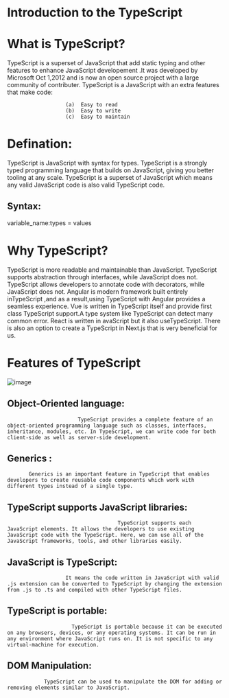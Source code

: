  # Introduction to the TypeScript
# What is TypeScript?
TypeScript is a superset of JavaScript that add static typing and other features to enhance JavaScript developement .It was developed by Microsoft Oct 1,2012 and is now an open source project with a large community of contributer.
TypeScript is a JavaScript with an extra features that make code:

                       (a)  Easy to read   
                       (b)  Easy to write
                       (c)  Easy to maintain   


# Defination:
TypeScript is JavaScript with syntax for types. TypeScript is a strongly typed programming language that builds on JavaScript, giving you better tooling at any scale.
TypeScript is a superset of JavaScript which means any valid JavaScript code is also valid TypeScript code.
## Syntax:
 variable_name:types = values
#  Why TypeScript?
TypeScript is more readable and maintainable than JavaScript. TypeScript supports abstraction through interfaces, while JavaScript does not. TypeScript allows developers to annotate code with decorators, while JavaScript does not.
Angular is modern framework built entirely inTypeScript ,and as a result,using TypeScript with Angular provides a seamless experience.
Vue is written in TypeScript itself and provide first class TypeScript support.A type system like TypeScript can detect many common error.
React is written in avaScript but it also useTypeScript.
There is also an option to create a TypeScript in Next.js that is very beneficial for us.
# Features of TypeScript

![image](https://github.com/ZubaidaKhan/TypeScript/assets/141108671/d341f02a-7c78-4def-97a7-076adf251f6e)
## Object-Oriented language:
                           TypeScript provides a complete feature of an object-oriented programming language such as classes, interfaces, inheritance, modules, etc. In TypeScript, we can write code for both client-side as well as server-side development.
## Generics :
           Generics is an important feature in TypeScript that enables developers to create reusable code components which work with different types instead of a single type. 
## TypeScript supports JavaScript libraries: 
                                        TypeScript supports each JavaScript elements. It allows the developers to use existing JavaScript code with the TypeScript. Here, we can use all of the JavaScript frameworks, tools, and other libraries easily.

## JavaScript is TypeScript: 
                       It means the code written in JavaScript with valid .js extension can be converted to TypeScript by changing the extension from .js to .ts and compiled with other TypeScript files.
## TypeScript is portable: 
                         TypeScript is portable because it can be executed on any browsers, devices, or any operating systems. It can be run in any environment where JavaScript runs on. It is not specific to any virtual-machine for execution.

## DOM Manipulation:
                TypeScript can be used to manipulate the DOM for adding or removing elements similar to JavaScript.




           



